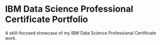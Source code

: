 # IBM Data Science Professional Certificate Portfolio

A skill-focused showcase of my IBM Data Science Professional Certificate work.  

